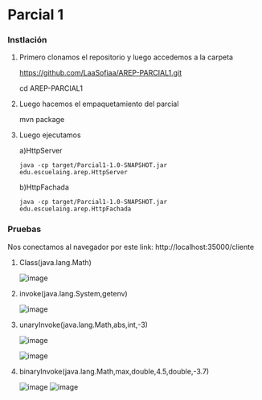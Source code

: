 # Parcial 1
### Instlación

1. Primero clonamos el repositorio y luego accedemos a la carpeta

    https://github.com/LaaSofiaa/AREP-PARCIAL1.git
   
    cd AREP-PARCIAL1

3. Luego hacemos el empaquetamiento del parcial

    mvn package

3. Luego ejecutamos
   
     a)HttpServer

       java -cp target/Parcial1-1.0-SNAPSHOT.jar edu.escuelaing.arep.HttpServer

    b)HttpFachada

       java -cp target/Parcial1-1.0-SNAPSHOT.jar edu.escuelaing.arep.HttpFachada

### Pruebas

Nos conectamos al navegador por este link: http://localhost:35000/cliente

1. Class(java.lang.Math)

   ![image](https://github.com/user-attachments/assets/f1cd0970-cec7-4cff-b0f5-013472486387)

2. invoke(java.lang.System,getenv)

   ![image](https://github.com/user-attachments/assets/45deda52-6246-485c-9f4c-15a6a237e9d2)


3. unaryInvoke(java.lang.Math,abs,int,-3)

   ![image](https://github.com/user-attachments/assets/84b8425f-56c7-4756-a338-5e9fa99f8bfa)

   ![image](https://github.com/user-attachments/assets/34dc7775-1b12-4868-864c-f68a542b5c62)

4. binaryInvoke(java.lang.Math,max,double,4.5,double,-3.7)

   ![image](https://github.com/user-attachments/assets/ada53fdc-ddfe-4455-8fef-fda7d2e7644a)
   ![image](https://github.com/user-attachments/assets/607f1dde-2216-4faa-a07f-79532dc89de4)







   

     
